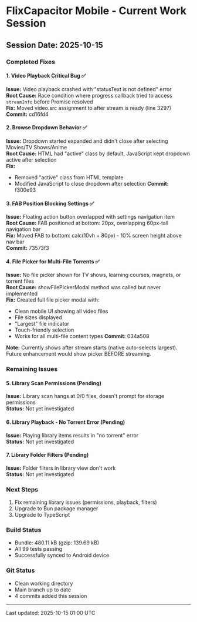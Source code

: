 # FlixCapacitor Mobile - Current Work Session

## Session Date: 2025-10-15

### Completed Fixes

#### 1. Video Playback Critical Bug ✅
**Issue:** Video playback crashed with "statusText is not defined" error  
**Root Cause:** Race condition where progress callback tried to access `streamInfo` before Promise resolved  
**Fix:** Moved video.src assignment to after stream is ready (line 3297)  
**Commit:** cd16fd4

#### 2. Browse Dropdown Behavior ✅  
**Issue:** Dropdown started expanded and didn't close after selecting Movies/TV Shows/Anime  
**Root Cause:** HTML had "active" class by default, JavaScript kept dropdown active after selection  
**Fix:**
- Removed "active" class from HTML template
- Modified JavaScript to close dropdown after selection
**Commit:** f300e93

#### 3. FAB Position Blocking Settings ✅
**Issue:** Floating action button overlapped with settings navigation item  
**Root Cause:** FAB positioned at bottom: 20px, overlapping 60px-tall navigation bar  
**Fix:** Moved FAB to bottom: calc(10vh + 80px) - 10% screen height above nav bar  
**Commit:** 73573f3

#### 4. File Picker for Multi-File Torrents ✅
**Issue:** No file picker shown for TV shows, learning courses, magnets, or torrent files  
**Root Cause:** showFilePickerModal method was called but never implemented  
**Fix:** Created full file picker modal with:
- Clean mobile UI showing all video files
- File sizes displayed
- "Largest" file indicator  
- Touch-friendly selection
- Works for all multi-file content types
**Commit:** 034a508

**Note:** Currently shows after stream starts (native auto-selects largest). Future enhancement would show picker BEFORE streaming.

### Remaining Issues

#### 5. Library Scan Permissions (Pending)
**Issue:** Library scan hangs at 0/0 files, doesn't prompt for storage permissions  
**Status:** Not yet investigated

#### 6. Library Playback - No Torrent Error (Pending)
**Issue:** Playing library items results in "no torrent" error  
**Status:** Not yet investigated

#### 7. Library Folder Filters (Pending)
**Issue:** Folder filters in library view don't work  
**Status:** Not yet investigated

### Next Steps
1. Fix remaining library issues (permissions, playback, filters)
2. Upgrade to Bun package manager
3. Upgrade to TypeScript

### Build Status
- Bundle: 480.11 kB (gzip: 139.69 kB)
- All 99 tests passing
- Successfully synced to Android device

### Git Status
- Clean working directory
- Main branch up to date
- 4 commits added this session

---

Last updated: 2025-10-15 01:00 UTC
